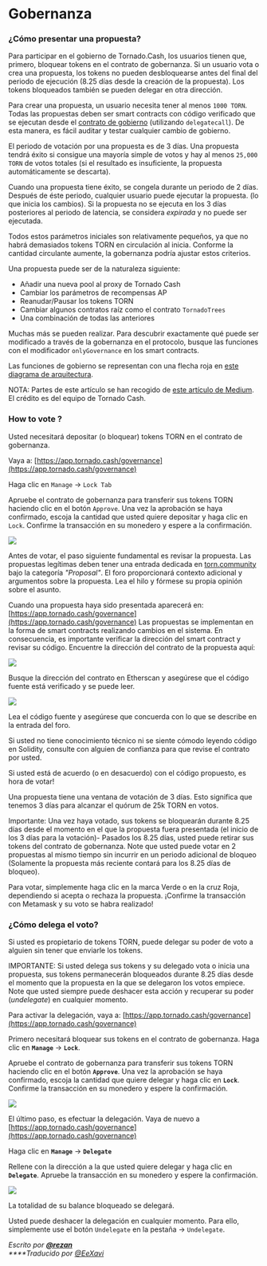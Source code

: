 # Gobernanza

### ¿Cómo presentar una propuesta?

Para participar en el gobierno de Tornado.Cash, los usuarios tienen que, primero, bloquear tokens en el contrato de gobernanza. Si un usuario vota o crea una propuesta, los tokens no pueden desbloquearse antes del final del periodo de ejecución \(8.25 días desde la creación de la propuesta\). Los tokens bloqueados también se pueden delegar en otra dirección.

Para crear una propuesta, un usuario necesita tener al menos `1000 TORN`. Todas las propuestas deben ser smart contracts con código verificado que se ejecutan desde el [contrato de gobierno](https://etherscan.io/address/0x5efda50f22d34F262c29268506C5Fa42cB56A1Ce) \(utilizando `delegatecall`\). De esta manera, es fácil auditar y testar cualquier cambio de gobierno.

El periodo de votación por una propuesta es de 3 días. Una propuesta tendrá éxito si consigue una mayoría simple de votos y hay al menos `25,000 TORN` de votos totales \(si el resultado es insuficiente, la propuesta automáticamente se descarta\).

Cuando una propuesta tiene éxito, se congela durante un periodo de 2 días. Después de éste periodo, cualquier usuario puede ejecutar la propuesta. \(lo que inicia los cambios\). Si la propuesta no se ejecuta en los 3 días posteriores al periodo de latencia, se considera _expirada_ y no puede ser ejecutada.

Todos estos parámetros iniciales son relativamente pequeños, ya que no habrá demasiados tokens TORN en circulación al inicia. Conforme la cantidad circulante aumente, la gobernanza podría ajustar estos criterios.

Una propuesta puede ser de la naturaleza siguiente:

* Añadir una nueva pool al proxy de Tornado Cash
* Cambiar los parámetros de recompensas AP
* Reanudar/Pausar los tokens TORN
* Cambiar algunos contratos raíz como el contrato `TornadoTrees` 
* Una combinación de todas las anteriores

Muchas más se pueden realizar. Para descubrir exactamente qué puede ser modificado a través de la gobernanza en el protocolo, busque las funciones con el modificador `onlyGovernance` en los smart contracts.

Las funciones de gobierno se representan con una flecha roja en [este diagrama de arquitectura](https://viewer.diagrams.net/?highlight=0000ff&edit=_blank&layers=1&nav=1&title=tornado-cash-contract-overview.drawio#Uhttps%3A%2F%2Fraw.githubusercontent.com%2FRezan-vm%2Ftornado-cash-edu%2Fmain%2Ftornado-cash-contract-overview.drawio).

NOTA: Partes de este artículo se han recogido de [este artículo de Medium](https://tornado-cash.medium.com/tornado-cash-governance-proposal-a55c5c7d0703). El crédito es del equipo de Tornado Cash.

### How to vote ?

Usted necesitará depositar \(o bloquear\) tokens TORN en el contrato de gobernanza.

Vaya a: [https://app.tornado.cash/governance](https://app.tornado.cash/governance)

Haga clic en `Manage` -&gt; `Lock Tab`

Apruebe el contrato de gobernanza para transferir sus tokens TORN haciendo clic en el botón `Approve`. Una vez la aprobación se haya confirmado, escoja la cantidad que usted quiere depositar y haga clic en `Lock`. Confirme la transacción en su monedero y espere a la confirmación.

![](.gitbook/assets/c05e5a1813edad280544b627b24002dc8d5adcf2.png)

Antes de votar, el paso siguiente fundamental es revisar la propuesta. Las propuestas legítimas deben tener una entrada dedicada en [torn.community](https://torn.community/) bajo la categoría _"Proposal"_. El foro proporcionará contexto adicional y argumentos sobre la propuesta. Lea el hilo y fórmese su propia opinión sobre el asunto.

Cuando una propuesta haya sido presentada aparecerá en: [https://app.tornado.cash/governance](https://app.tornado.cash/governance) Las propuestas se implementan en la forma de smart contracts realizando cambios en el sistema. En consecuencia, es importante verificar la dirección del smart contract y revisar su código. Encuentre la dirección del contrato de la propuesta aquí:

![](.gitbook/assets/181d612b6c57964bab59c8e5b766f5247211083d.png)

Busque la dirección del contrato en Etherscan y asegúrese que el código fuente está verificado y se puede leer.

![](.gitbook/assets/d2d37d169a94f09156e76fa522b7974cb7c9ac3f.png)

Lea el código fuente y asegúrese que concuerda con lo que se describe en la entrada del foro.

Si usted no tiene conocimiento técnico ni se siente cómodo leyendo código en Solidity, consulte con alguien de confianza para que revise el contrato por usted.

Si usted está de acuerdo \(o en desacuerdo\) con el código propuesto, es hora de votar!

Una propuesta tiene una ventana de votación de 3 días. Esto significa que tenemos 3 días para alcanzar el quórum de 25k TORN en votos.

Importante: Una vez haya votado, sus tokens se bloquearán durante 8.25 días desde el momento en el que la propuesta fuera presentada \(el inicio de los 3 días para la votación\)- Pasados los 8.25 días, usted puede retirar sus tokens del contrato de gobernanza. Note que usted puede votar en 2 propuestas al mismo tiempo sin incurrir en un periodo adicional de bloqueo \(Solamente la propuesta más reciente contará para los 8.25 días de bloqueo\).

Para votar, simplemente haga clic en la marca Verde o en la cruz Roja, dependiendo si acepta o rechaza la propuesta. ¡Confirme la transacción con Metamask y su voto se habra realizado!

### ¿Cómo delega el voto?

Si usted es propietario de tokens TORN, puede delegar su poder de voto a alguien sin tener que enviarle los tokens.

IMPORTANTE: Si usted delega sus tokens y su delegado vota o inicia una propuesta, sus tokens permanecerán bloqueados durante 8.25 días desde el momento que la propuesta en la que se delegaron los votos empiece. Note que usted siempre puede deshacer esta acción y recuperar su poder \(_undelegate_\) en cualquier momento.

Para activar la delegación, vaya a: [https://app.tornado.cash/governance](https://app.tornado.cash/governance)

Primero necesitará bloquear sus tokens en el contrato de gobernanza. Haga clic en **`Manage`** -&gt; **`Lock`**.

Apruebe el contrato de gobernanza para transferir sus tokens TORN haciendo clic en el botón **`Approve`**. Una vez la aprobación se haya confirmado, escoja la cantidad que quiere delegar y haga clic en **`Lock`**. Confirme la transacción en su monedero y espere la confirmación.

![](.gitbook/assets/c05e5a1813edad280544b627b24002dc8d5adcf2%20%281%29.png)

El último paso, es efectuar la delegación. Vaya de nuevo a [https://app.tornado.cash/governance](https://app.tornado.cash/governance)

Haga clic en **`Manage`** -&gt; **`Delegate`**

Rellene con la dirección a la que usted quiere delegar y haga clic en **`Delegate`**. Apruebe la transacción en su monedero y espere la confirmación.

![](.gitbook/assets/43c05d176d7f75a336af7a865565c9b23786b98c.png)

La totalidad de su balance bloqueado se delegará.

Usted puede deshacer la delegación en cualquier momento. Para ello, simplemente use el botón `Undelegate` en la pestaña -&gt; `Undelegate`.

_Escrito por_ [_**@rezan**_](https://torn.community/u/Rezan/summary)  
_****Traducido por_ [_@EeXavi_](https://twitter.com/EeXavi?s=09)

